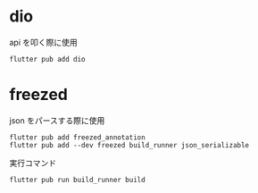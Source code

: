 # dio

api を叩く際に使用

```
flutter pub add dio
```

# freezed

json をパースする際に使用

```
flutter pub add freezed_annotation
flutter pub add --dev freezed build_runner json_serializable
```

実行コマンド

```
flutter pub run build_runner build
```
